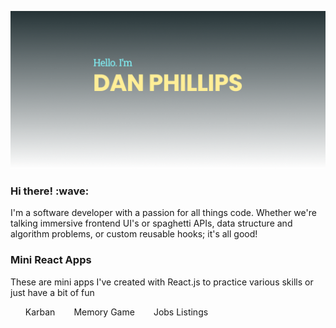 ![](header.png)

<div style="margin: 20px 0;">
<h3>Hi there! :wave:</h3>
<p>I'm a software developer with a passion for all things code. Whether we're talking immersive frontend UI's or spaghetti APIs, data structure and algorithm problems, or custom reusable hooks; it's all good! </p>
</div>

<div>
<h3>Mini React Apps</h3>
<p>These are mini apps I've created with React.js to practice various skills or just have a bit of fun</p>
<ul style="display: flex; list-style-type: none; gap: 30px;">
<li>Karban</li>
<li>Memory Game</li>
<li>Jobs Listings</li>

</ul>
</div>
